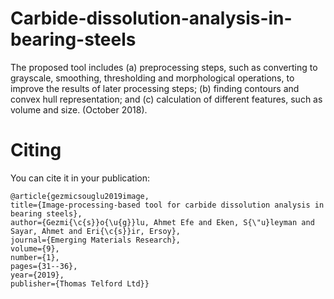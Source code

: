 # Carbide-dissolution-analysis-in-bearing-steels

<p>The proposed tool includes (a) preprocessing steps, such as converting to grayscale, smoothing, thresholding and morphological operations, to improve the results of later processing steps; (b) finding contours and convex hull representation; and (c) calculation of different features, such as volume and size. (October 2018).</p>

# Citing
You can cite it in your publication:

    @article{gezmicsouglu2019image,
    title={Image-processing-based tool for carbide dissolution analysis in bearing steels},
    author={Gezmi{\c{s}}o{\u{g}}lu, Ahmet Efe and Eken, S{\"u}leyman and Sayar, Ahmet and Eri{\c{s}}ir, Ersoy},
    journal={Emerging Materials Research},
    volume={9},
    number={1},
    pages={31--36},
    year={2019},
    publisher={Thomas Telford Ltd}}

